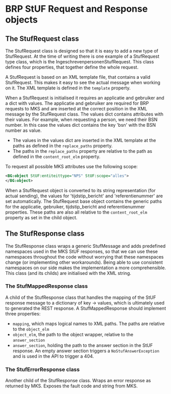 # BRP StUF Request and Response objects

## The StufRequest class
The StufRequest class is designed so that it is easy to add a new type of StufRequest. At the time of writing there is
one example of a StufRequest type class, which is the IngeschrevenpersonenStufRequest. This class defines four
properties, that together define the whole request.

A StufRequest is based on an XML template file, that contains a valid StufRequest. This makes it easy to see the actual
message when working on it. The XML template is defined in the ```template``` property.

When a StufRequest is initialised it requires an applicatie and gebruiker and a dict with values. The applicatie and
gebruiker are required for BRP requests to MKS and are inserted at the correct position in the XML message by the
StufRequest class. The values dict contains attributes with their values. For example, when
requesting a person, we need their BSN number. In this case the values dict contains the key 'bsn' with the BSN number as
value.
- The values in the values dict are inserted in the XML template at the paths as defined in the ```replace_paths```
property.
- The paths in the ```replace_paths``` property are relative to the path as defined in the ```content_root_elm``` property.

To request all possible MKS attributes use the following scope:
```xml
<BG:object StUF:entiteittype="NPS" StUF:scope="alles">
</BG:object>
```

When a StufRequest object is converted to its string representation (for actual sending), the values for 'tijdstip_bericht'
and 'referentienummer' are set automatically.
The StufRequest base object contains the generic paths for the applicatie, gebruiker, tijdstip_bericht and referentienummer
properties. These paths are also all relative to the ```content_root_elm``` property as set in the child object.

## The StufResponse class
The StufResponse class wraps a generic StufMessage and adds predefined namespaces used in the MKS StUF responses, so that
we can use these namespaces throughout the code without worrying that these namespaces change (or implementing other
workarounds). Being able to use consistent namespaces on our side makes the implementation a more comprehensible.
This class (and its childs) are initialised with the XML string.

### The StufMappedResponse class
A child of the StufResponse class that handles the mapping of the StUF response message to a dictionary of key -> values,
which is ultimately used to generated the REST response. A StufMappedResponse should implement three properties:
- ```mapping```, which maps logical names to XML paths. The paths are relative to the ```object_elm```
- ```object_elm```, the path to the object wrapper, relative to the ```answer_section```
- ```answer_section```, holding the path to the answer section in the StUF response. An empty answer section triggers
a ```NoStufAnswerException``` and is used in the API to trigger a 404.

### The StufErrorResponse class
Another child of the StufResponse class. Wraps an error response as returned by MKS. Exposes the fault code and string
from MKS.